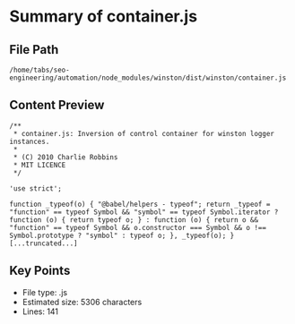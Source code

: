 # Summary of container.js
  
## File Path
`/home/tabs/seo-engineering/automation/node_modules/winston/dist/winston/container.js`

## Content Preview
```
/**
 * container.js: Inversion of control container for winston logger instances.
 *
 * (C) 2010 Charlie Robbins
 * MIT LICENCE
 */

'use strict';

function _typeof(o) { "@babel/helpers - typeof"; return _typeof = "function" == typeof Symbol && "symbol" == typeof Symbol.iterator ? function (o) { return typeof o; } : function (o) { return o && "function" == typeof Symbol && o.constructor === Symbol && o !== Symbol.prototype ? "symbol" : typeof o; }, _typeof(o); }
[...truncated...]
```

## Key Points
- File type: .js
- Estimated size: 5306 characters
- Lines: 141
